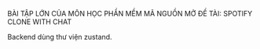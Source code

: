 BÀI TẬP LỚN CỦA MÔN HỌC PHẦN MỀM MÃ NGUỒN MỞ 
ĐỀ TÀI: SPOTIFY CLONE WITH CHAT

Backend dùng thư viện zustand.
